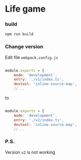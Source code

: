 # Life game

### build
```bash
npm run build
```

### Change version
Edit file `webpack.config.js` 
```js

module.exports = {
    mode: 'development',
    entry: './v1/index.ts',
    devtool: 'inline-source-map',
    //...

```

to

```js

module.exports = {
    mode: 'development',
    entry: './v2/index.ts',
    devtool: 'inline-source-map',
    //...

```

### P.S.
Version `v2` is not working